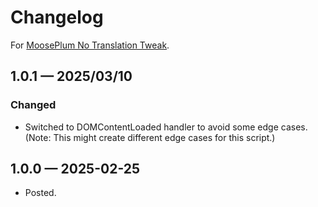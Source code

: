 # Changelog

For [MoosePlum No Translation Tweak](https://github.com/Mootly/mpc_notranslate).

## 1.0.1 — 2025/03/10

### Changed

* Switched to DOMContentLoaded handler to avoid some edge cases. (Note: This might create different edge cases for this script.)

## 1.0.0 — 2025-02-25

* Posted.
